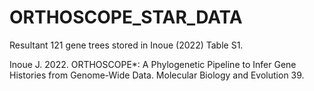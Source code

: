 # ORTHOSCOPE_STAR_DATA

Resultant 121 gene trees stored in Inoue (2022) Table S1.   

Inoue J. 2022. ORTHOSCOPE*: A Phylogenetic Pipeline to Infer Gene Histories from Genome-Wide Data. Molecular Biology and Evolution 39.
